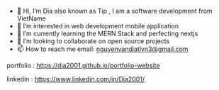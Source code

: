 - 👋 Hi, I’m Dia also known as Tip , I am a software development from VietName
- 👀 I’m interested in web development mobile application
- 🌱 I’m currently learning the MERN Stack and perfecting nextjs
- 💞️ I’m looking to collaborate on open source projects
- 📫 How to reach me email:      nguyenvandiatlvn3@gmail.com       

<!---
BreadcrumbsNVDiaDev/BreadcrumbsNVDiaDev is a ✨ special ✨ repository because its `README.md` (this file) appears on your GitHub profile.
You can click the Preview link to take a look at your changes.
--->
portfolio : https://dia2001.github.io/portfolio-website

linkedin : https://www.linkedin.com/in/Dia2001/
